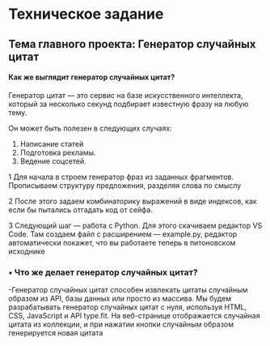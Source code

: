 # Техническое задание
## Тема главного проекта: Генератор случайных цитат
#### Как же выглядит генератор случайных цитат?

Генератор цитат — это сервис на базе искусственного интеллекта, который за несколько секунд подбирает известную фразу на любую тему.

Он может быть полезен в следующих случаях:
1.	Написание статей
2.	Подготовка рекламы. 
3.	Ведение соцсетей.
   
1 Для начала в  строем генератор фраз из заданных фрагментов. Прописываем структуру предложения, разделяя слова по смыслу

2  После этого задаем комбинаторику выражений в виде индексов, как если бы пытались отгадать код от сейфа.

3  Следующий шаг — работа с Python. Для этого скачиваем редактор VS Code. Там создаем файл с расширением — example.py, редактор автоматически покажет, что вы работаете теперь в питоновском исходнике
 
### •	Что же делает генератор случайных цитат?
-Генератор случайных цитат способен извлекать цитаты случайным образом из API, базы данных или просто из массива. Мы будем разрабатывать генератор случайных цитат с нуля, используя HTML, CSS, JavaScript и API type.fit. На веб-странице отображается случайная цитата из коллекции, и при нажатии кнопки случайным образом генерируется новая цитата

